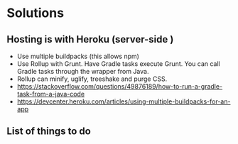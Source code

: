 # Solutions

## Hosting is with Heroku (server-side )
* Use multiple buildpacks (this allows npm)
* Use Rollup with Grunt. Have Gradle tasks execute Grunt. You can call Gradle tasks through the wrapper from Java.
* Rollup can minify, uglify, treeshake and purge CSS.
* https://stackoverflow.com/questions/49876189/how-to-run-a-gradle-task-from-a-java-code
* https://devcenter.heroku.com/articles/using-multiple-buildpacks-for-an-app

## List of things to do
